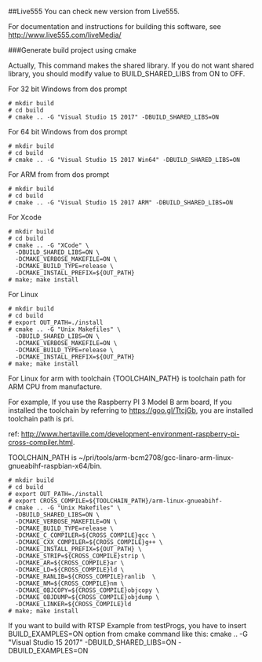 ##Live555
You can check new version from Live555.

For documentation and instructions for building this software,
see <http://www.live555.com/liveMedia/>

###Generate build project using cmake

Actually, This command makes the shared library.
If you do not want shared library, you should modify value to BUILD_SHARED_LIBS from ON to OFF.

For 32 bit Windows from dos prompt
```shell
# mkdir build
# cd build
# cmake .. -G "Visual Studio 15 2017" -DBUILD_SHARED_LIBS=ON
```

For 64 bit Windows from dos prompt
```shell
# mkdir build
# cd build
# cmake .. -G "Visual Studio 15 2017 Win64" -DBUILD_SHARED_LIBS=ON
```

For ARM from from dos prompt
```shell
# mkdir build
# cd build
# cmake .. -G "Visual Studio 15 2017 ARM" -DBUILD_SHARED_LIBS=ON
```

For Xcode
```shell
# mkdir build
# cd build
# cmake .. -G "XCode" \
  -DBUILD_SHARED_LIBS=ON \
  -DCMAKE_VERBOSE_MAKEFILE=ON \
  -DCMAKE_BUILD_TYPE=release \
  -DCMAKE_INSTALL_PREFIX=${OUT_PATH}
# make; make install
```

For Linux
```shell
# mkdir build
# cd build
# export OUT_PATH=./install
# cmake .. -G "Unix Makefiles" \
  -DBUILD_SHARED_LIBS=ON \
  -DCMAKE_VERBOSE_MAKEFILE=ON \
  -DCMAKE_BUILD_TYPE=release \
  -DCMAKE_INSTALL_PREFIX=${OUT_PATH}
# make; make install  
```

For Linux for arm with toolchain
{TOOLCHAIN_PATH} is toolchain path for ARM CPU from manufacture. 

For example, If you use the Raspberry PI 3 Model B arm board,
If you installed the toolchain by referring to https://goo.gl/TtcjGb, you are installed toolchain path is pri.

ref: http://www.hertaville.com/development-environment-raspberry-pi-cross-compiler.html.

TOOLCHAIN_PATH is ~/pri/tools/arm-bcm2708/gcc-linaro-arm-linux-gnueabihf-raspbian-x64/bin.

```shell
# mkdir build
# cd build
# export OUT_PATH=./install
# export CROSS_COMPILE=${TOOLCHAIN_PATH}/arm-linux-gnueabihf-
# cmake .. -G "Unix Makefiles" \
  -DBUILD_SHARED_LIBS=ON \
  -DCMAKE_VERBOSE_MAKEFILE=ON \
  -DCMAKE_BUILD_TYPE=release \
  -DCMAKE_C_COMPILER=${CROSS_COMPILE}gcc \
  -DCMAKE_CXX_COMPILER=${CROSS_COMPILE}g++ \
  -DCMAKE_INSTALL_PREFIX=${OUT_PATH} \
  -DCMAKE_STRIP=${CROSS_COMPILE}strip \
  -DCMAKE_AR=${CROSS_COMPILE}ar \
  -DCMAKE_LD=${CROSS_COMPILE}ld \
  -DCMAKE_RANLIB=${CROSS_COMPILE}ranlib  \
  -DCMAKE_NM=${CROSS_COMPILE}nm \
  -DCMAKE_OBJCOPY=${CROSS_COMPILE}objcopy \
  -DCMAKE_OBJDUMP=${CROSS_COMPILE}objdump \
  -DCMAKE_LINKER=${CROSS_COMPILE}ld
# make; make install  
```

If you want to build with RTSP Example from testProgs, you have to insert BUILD_EXAMPLES=ON option from cmake command like this:
cmake .. -G "Visual Studio 15 2017" -DBUILD_SHARED_LIBS=ON -DBUILD_EXAMPLES=ON